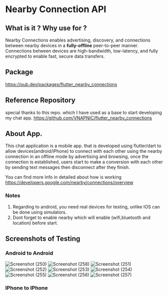 # Nearby Connection API
## What is it ? Why use for ?
Nearby Connections enables advertising, discovery, and connections between nearby devices in a  **fully-offline** peer-to-peer manner. Connections between devices are high-bandwidth, low-latency, and fully encrypted to enable fast, secure data transfers.

## Package 
https://pub.dev/packages/flutter_nearby_connections

##  Reference Repository
special thanks to this repo. which I have used as a base to start developing my chat app.
https://github.com/VNAPNIC/flutter_nearby_connections

## About App.
This chat application is a mobile app. that is developed using flutter/dart to allow devices(android/iPhone) to connect with each other using the nearby connection in an offline mode by advertising and browsing, once the connection is established, users start to make a conversion with each other by sending text messages then disconnect after they finish.

You can find more Info in detailed about how is working 
https://developers.google.com/nearby/connections/overview

### Notes
1) Regarding to android, you need real devices for testing, unlike IOS can be done using simulators.
2) Dont forget to enable nearby which will enable (wifi,bluetooth and location) before start.

## Screenshots of Testing
### Android to Android
![Screenshot (250)](https://user-images.githubusercontent.com/27786622/164878023-bdf97eda-b4a0-42bb-9404-b57efb905e68.png)
![Screenshot (258)](https://user-images.githubusercontent.com/27786622/164878022-0a93fc9e-9daa-4dcc-90b5-f6a16af8c73c.png)
![Screenshot (251)](https://user-images.githubusercontent.com/27786622/164878025-3db36435-ade4-46a5-a1f7-937efd985694.png)
![Screenshot (252)](https://user-images.githubusercontent.com/27786622/164878027-5798fba0-f8a1-47ab-9a88-0264c4903527.png)
![Screenshot (253)](https://user-images.githubusercontent.com/27786622/164878028-775950e0-a8e1-48ee-8f59-b53aab410194.png)
![Screenshot (254)](https://user-images.githubusercontent.com/27786622/164878030-c730f3a0-42c8-4b3f-8eb6-711beec001b3.png)
![Screenshot (255)](https://user-images.githubusercontent.com/27786622/164878031-d8f3576d-5521-4ab6-8c8d-5aca15f9bead.png)
![Screenshot (256)](https://user-images.githubusercontent.com/27786622/164878032-7bd79932-f89c-4840-b939-c5735b431b89.png)
![Screenshot (257)](https://user-images.githubusercontent.com/27786622/164878033-6cc69ae5-bf89-493d-aac7-c6761ee1806f.png)


### IPhone to IPhone



